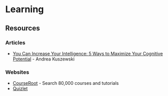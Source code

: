 # Learning

## Resources

### Articles

* [You Can Increase Your Intelligence: 5 Ways to Maximize Your Cognitive Potential](https://blogs.scientificamerican.com/guest-blog/you-can-increase-your-intelligence-5-ways-to-maximize-your-cognitive-potential/) - Andrea Kuszewski

### Websites

* [CourseRoot](https://courseroot.com/) - Search 80,000 courses and tutorials
* [Quizlet](https://quizlet.com)

